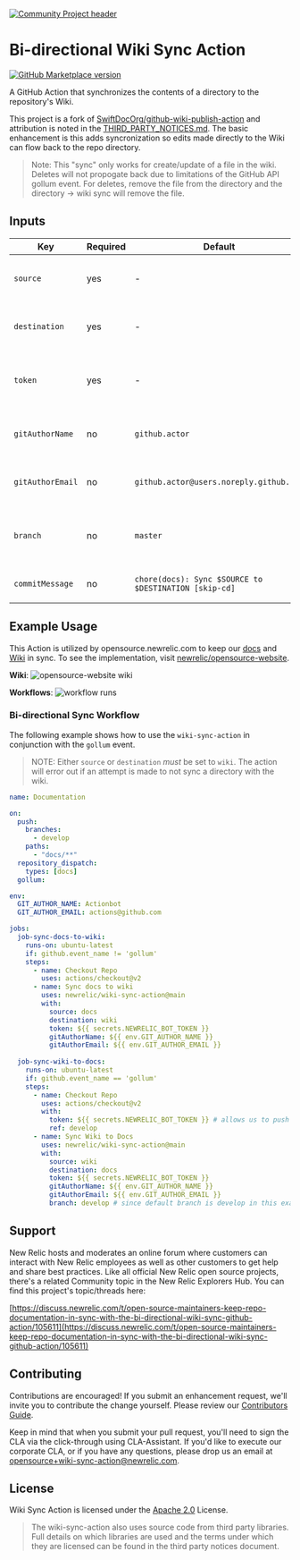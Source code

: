 [![Community Project header](https://github.com/newrelic/opensource-website/raw/master/src/images/categories/Community_Project.png)](https://opensource.newrelic.com/oss-category/#community-project)

# Bi-directional Wiki Sync Action

[![GitHub Marketplace version](https://img.shields.io/github/release/newrelic/wiki-sync-action.svg?label=Marketplace&logo=github)](https://github.com/marketplace/actions/bi-directional-wiki-sync-action)

A GitHub Action that synchronizes the contents of a directory to the repository's Wiki.

This project is a fork of [SwiftDocOrg/github-wiki-publish-action](https://github.com/SwiftDocOrg/github-wiki-publish-action) and attribution is noted in the [THIRD_PARTY_NOTICES.md](./THIRD_PARTY_NOTICES.md). The basic enhancement is this adds syncronization so edits made directly to the Wiki can flow back to the repo directory.

> Note: This "sync" only works for create/update of a file in the wiki. Deletes will not propogate back due to limitations of the GitHub API gollum event. For deletes, remove the file from the directory and the directory -> wiki sync will remove the file.

## Inputs

| Key              | Required | Default                                               | Description                                                                |
| ---------------- | -------- | ----------------------------------------------------- | -------------------------------------------------------------------------- |
| `source`         | yes      | -                                                     | Source directory/location of file sync (ex: `docs`).                       |
| `destination`    | yes      | -                                                     | Destination directory/location for file sync (ex: `wiki`).                 |
| `token`          | yes      | -                                                     | Github personal access token with at least 'repo' authorization.           |
| `gitAuthorName`  | no       | `github.actor`                                        | Author name to use for committing to repository.                           |
| `gitAuthorEmail` | no       | `github.actor@users.noreply.github.com`               | Author name to use for committing to repository.                           |
| `branch`         | no       | `master`                                              | Default branch to commit to. Only needed when syncing wiki to a directory. |
| `commitMessage`  | no       | `chore(docs): Sync $SOURCE to $DESTINATION [skip-cd]` | Message for committing files to repository.                                |

## Example Usage

This Action is utilized by opensource.newrelic.com to keep our [docs](https://github.com/newrelic/opensource-website/tree/develop/docs) and [Wiki](https://github.com/newrelic/opensource-website/wiki) in sync. To see the implementation, visit [newrelic/opensource-website](https://github.com/newrelic/opensource-website/blob/develop/.github/workflows/docs.yml).

**Wiki**:
![opensource-website wiki](./screenshots/screenshot-01.png)

**Workflows**:
![workflow runs](./screenshots/screenshot-02.png)

### Bi-directional Sync Workflow

The following example shows how to use the `wiki-sync-action` in conjunction with the `gollum` event.

> NOTE: Either `source` or `destination` _must_ be set to `wiki`. The action will error out if an attempt is made to not sync a directory with the wiki.

```yaml
name: Documentation

on:
  push:
    branches:
      - develop
    paths:
      - "docs/**"
  repository_dispatch:
    types: [docs]
  gollum:

env:
  GIT_AUTHOR_NAME: Actionbot
  GIT_AUTHOR_EMAIL: actions@github.com

jobs:
  job-sync-docs-to-wiki:
    runs-on: ubuntu-latest
    if: github.event_name != 'gollum'
    steps:
      - name: Checkout Repo
        uses: actions/checkout@v2
      - name: Sync docs to wiki
        uses: newrelic/wiki-sync-action@main
        with:
          source: docs
          destination: wiki
          token: ${{ secrets.NEWRELIC_BOT_TOKEN }}
          gitAuthorName: ${{ env.GIT_AUTHOR_NAME }}
          gitAuthorEmail: ${{ env.GIT_AUTHOR_EMAIL }}
  
  job-sync-wiki-to-docs:
    runs-on: ubuntu-latest
    if: github.event_name == 'gollum'
    steps:
      - name: Checkout Repo
        uses: actions/checkout@v2
        with:
          token: ${{ secrets.NEWRELIC_BOT_TOKEN }} # allows us to push back to repo
          ref: develop
      - name: Sync Wiki to Docs
        uses: newrelic/wiki-sync-action@main
        with:
          source: wiki
          destination: docs
          token: ${{ secrets.NEWRELIC_BOT_TOKEN }}
          gitAuthorName: ${{ env.GIT_AUTHOR_NAME }}
          gitAuthorEmail: ${{ env.GIT_AUTHOR_EMAIL }}
          branch: develop # since default branch is develop in this example
```

## Support

New Relic hosts and moderates an online forum where customers can interact with New Relic employees as well as other customers to get help and share best practices. Like all official New Relic open source projects, there's a related Community topic in the New Relic Explorers Hub. You can find this project's topic/threads here:

[https://discuss.newrelic.com/t/open-source-maintainers-keep-repo-documentation-in-sync-with-the-bi-directional-wiki-sync-github-action/105611](https://discuss.newrelic.com/t/open-source-maintainers-keep-repo-documentation-in-sync-with-the-bi-directional-wiki-sync-github-action/105611)

## Contributing

Contributions are encouraged! If you submit an enhancement request, we'll invite you to contribute the change yourself. Please review our [Contributors Guide](CONTRIBUTING.md).

Keep in mind that when you submit your pull request, you'll need to sign the CLA via the click-through using CLA-Assistant. If you'd like to execute our corporate CLA, or if you have any questions, please drop us an email at opensource+wiki-sync-action@newrelic.com.

## License

Wiki Sync Action is licensed under the [Apache 2.0](http://apache.org/licenses/LICENSE-2.0.txt) License.
>The wiki-sync-action also uses source code from third party libraries. Full details on which libraries are used and the terms under which they are licensed can be found in the third party notices document.

